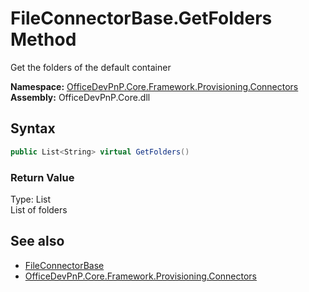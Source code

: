 # FileConnectorBase.GetFolders Method  
 Get the folders of the default container   

**Namespace:** [OfficeDevPnP.Core.Framework.Provisioning.Connectors](OfficeDevPnP.Core.Framework.Provisioning.Connectors.md)  
**Assembly:** OfficeDevPnP.Core.dll  
## Syntax
```C#
public List<String> virtual GetFolders()
```
### Return Value
Type: List<String>  
List of folders  


## See also
- [FileConnectorBase](OfficeDevPnP.Core.Framework.Provisioning.Connectors.FileConnectorBase.md) 
- [OfficeDevPnP.Core.Framework.Provisioning.Connectors](OfficeDevPnP.Core.Framework.Provisioning.Connectors.md) 
